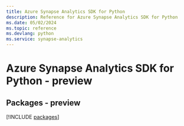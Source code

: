 ```yaml
---
title: Azure Synapse Analytics SDK for Python
description: Reference for Azure Synapse Analytics SDK for Python
ms.date: 05/02/2024
ms.topic: reference
ms.devlang: python
ms.service: synapse-analytics
---
```

# Azure Synapse Analytics SDK for Python - preview
## Packages - preview
[!INCLUDE [packages](synapse-analytics-index.md)]